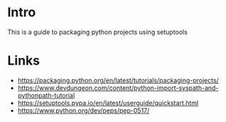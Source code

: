 # Intro
This is a guide to packaging python projects using setuptools

# Links
* https://packaging.python.org/en/latest/tutorials/packaging-projects/
* https://www.devdungeon.com/content/python-import-syspath-and-pythonpath-tutorial
* https://setuptools.pypa.io/en/latest/userguide/quickstart.html
* https://www.python.org/dev/peps/pep-0517/
